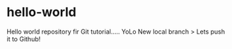 # hello-world
Hello world repository fir Git tutorial..... YoLo
New local branch > Lets push it to Github!

